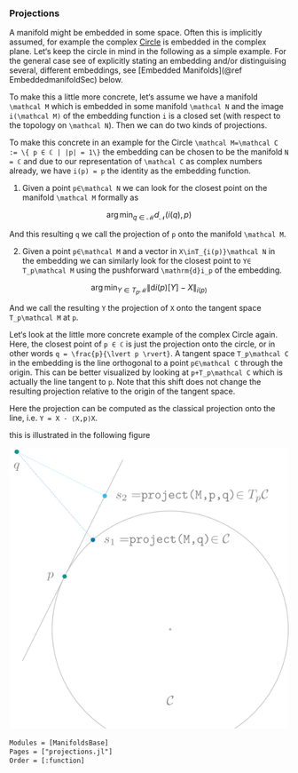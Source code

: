 ### Projections

A manifold might be embedded in some space.
Often this is implicitly assumed, for example the complex [Circle](https://juliamanifolds.github.io/Manifolds.jl/latest/manifolds/circle.html) is embedded in the complex plane.
Let‘s keep the circle in mind in the following as a simple example.
For the general case see of explicitly stating an embedding and/or distinguising several, different embeddings, see [Embedded Manifolds](@ref EmbeddedmanifoldSec) below.

To make this a little more concrete, let‘s assume we have a manifold ``\mathcal M`` which is embedded in some manifold ``\mathcal N`` and the image ``i(\mathcal M)`` of the embedding function ``i`` is a closed set (with respect to the topology on ``\mathcal N``). Then we can do two kinds of projections.

To make this concrete in an example for the Circle ``\mathcal M=\mathcal C := \{ p ∈ ℂ | |p| = 1\}``
the embedding can be chosen to be the manifold ``N = ℂ`` and due to our representation of ``\mathcal C`` as complex numbers already, we have ``i(p) = p`` the identity as the embedding function.

1. Given a point ``p∈\mathcal N`` we can look for the closest point on the manifold ``\mathcal M`` formally as

```math
  \operatorname*{arg\,min}_{q\in \mathcal M} d_{\mathcal N}(i(q),p)
```

And this resulting ``q`` we call the projection of ``p`` onto the manifold ``\mathcal M``.

2. Given a point ``p∈\mathcal M`` and a vector in ``X\inT_{i(p)}\mathcal N`` in the embedding we can similarly look for the closest point to ``Y∈ T_p\mathcal M`` using the pushforward ``\mathrm{d}i_p`` of the embedding.

```math
  \operatorname*{arg\,min}_{Y\in T_p\mathcal M} \lVert \mathrm{d}i(p)[Y] - X \rVert_{i(p)}
```

And we call the resulting ``Y`` the projection of ``X`` onto the tangent space ``T_p\mathcal M`` at ``p``.

Let‘s look at the little more concrete example of the complex Circle again.
Here, the closest point of ``p ∈ ℂ`` is just the projection onto the circle, or in other words ``q = \frac{p}{\lvert p \rvert}``. A tangent space ``T_p\mathcal C`` in the embedding is the line orthogonal to a point ``p∈\mathcal C`` through the origin.
This can be better visualized by looking at ``p+T_p\mathcal C`` which is actually the line tangent to ``p``. Note that this shift does not change the resulting projection relative to the origin of the tangent space.

Here the projection can be computed as the classical projection onto the line, i.e.  ``Y = X - ⟨X,p⟩X``.

this is illustrated in the following figure

![An example illustrating the two kinds of projections on the Circle.](assets/images/projection_illustration_600.png)

```@autodocs
Modules = [ManifoldsBase]
Pages = ["projections.jl"]
Order = [:function]
```
